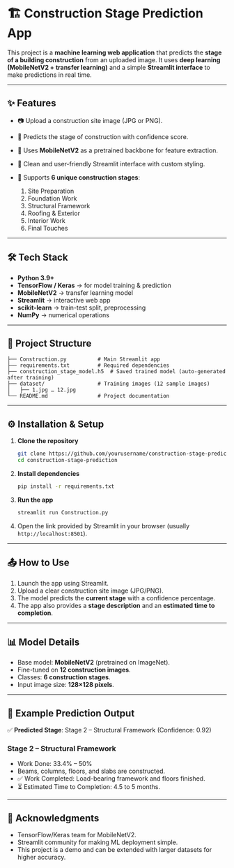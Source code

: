 # 🏗️ Construction Stage Prediction App

This project is a **machine learning web application** that predicts the **stage of a building construction** from an uploaded image. It uses **deep learning (MobileNetV2 + transfer learning)** and a simple **Streamlit interface** to make predictions in real time.

---

## ✨ Features

* 📷 Upload a construction site image (JPG or PNG).
* 🔮 Predicts the stage of construction with confidence score.
* 🧠 Uses **MobileNetV2** as a pretrained backbone for feature extraction.
* 🎨 Clean and user-friendly Streamlit interface with custom styling.
* 🚀 Supports **6 unique construction stages**:

  1. Site Preparation
  2. Foundation Work
  3. Structural Framework
  4. Roofing & Exterior
  5. Interior Work
  6. Final Touches

---

## 🛠️ Tech Stack

* **Python 3.9+**
* **TensorFlow / Keras** → for model training & prediction
* **MobileNetV2** → transfer learning model
* **Streamlit** → interactive web app
* **scikit-learn** → train-test split, preprocessing
* **NumPy** → numerical operations

---

## 📂 Project Structure

```
├── Construction.py          # Main Streamlit app  
├── requirements.txt         # Required dependencies  
├── construction_stage_model.h5  # Saved trained model (auto-generated after training)  
├── dataset/                 # Training images (12 sample images)  
│   ├── 1.jpg … 12.jpg  
└── README.md                # Project documentation  
```

---

## ⚙️ Installation & Setup

1. **Clone the repository**

   ```bash
   git clone https://github.com/yourusername/construction-stage-prediction.git
   cd construction-stage-prediction
   ```

2. **Install dependencies**

   ```bash
   pip install -r requirements.txt
   ```

3. **Run the app**

   ```bash
   streamlit run Construction.py
   ```

4. Open the link provided by Streamlit in your browser (usually `http://localhost:8501`).

---

## 📤 How to Use

1. Launch the app using Streamlit.
2. Upload a clear construction site image (JPG/PNG).
3. The model predicts the **current stage** with a confidence percentage.
4. The app also provides a **stage description** and an **estimated time to completion**.

---

## 📊 Model Details

* Base model: **MobileNetV2** (pretrained on ImageNet).
* Fine-tuned on **12 construction images**.
* Classes: **6 construction stages**.
* Input image size: **128×128 pixels**.

---

## 🚧 Example Prediction Output

✅ **Predicted Stage**: Stage 2 – Structural Framework (Confidence: 0.92)

### Stage 2 – Structural Framework

* Work Done: 33.4% – 50%
* Beams, columns, floors, and slabs are constructed.
* ✅ Work Completed: Load-bearing framework and floors finished.
* ⏳ Estimated Time to Completion: 4.5 to 5 months.

---

## 🙌 Acknowledgments

* TensorFlow/Keras team for MobileNetV2.
* Streamlit community for making ML deployment simple.
* This project is a demo and can be extended with larger datasets for higher accuracy.

